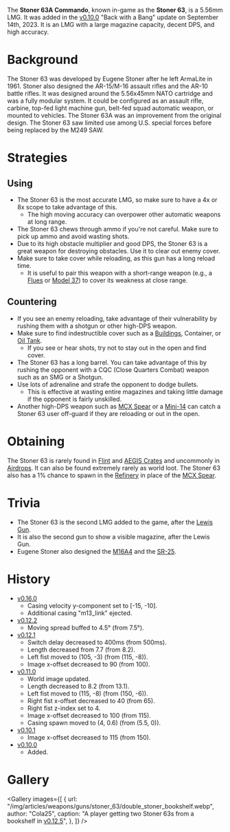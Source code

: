 The **Stoner 63A Commando**, known in-game as the **Stoner 63**, is a 5.56mm LMG. It was added in the [v0.10.0](https://github.com/HasangerGames/suroi/releases/tag/v0.10.0) "Back with a Bang" update on September 14th, 2023. It is an LMG with a large magazine capacity, decent DPS, and high accuracy.

# Background

The Stoner 63 was developed by Eugene Stoner after he left ArmaLite in 1961. Stoner also designed the AR-15/M-16 assault rifles and the AR-10 battle rifles. It was designed around the 5.56x45mm NATO cartridge and was a fully modular system. It could be configured as an assault rifle, carbine, top-fed light machine gun, belt-fed squad automatic weapon, or mounted to vehicles. The Stoner 63A was an improvement from the original design. The Stoner 63 saw limited use among U.S. special forces before being replaced by the M249 SAW. 

# Strategies

## Using

- The Stoner 63 is the most accurate LMG, so make sure to have a 4x or 8x scope to take advantage of this.
  - The high moving accuracy can overpower other automatic weapons at long range.
- The Stoner 63 chews through ammo if you're not careful. Make sure to pick up ammo and avoid wasting shots.
- Due to its high obstacle multiplier and good DPS, the Stoner 63 is a great weapon for destroying obstacles. Use it to clear out enemy cover.
- Make sure to take cover while reloading, as this gun has a long reload time.
  - It is useful to pair this weapon with a short-range weapon (e.g., a [Flues](/weapons/guns/flues) or [Model 37](/weapons/guns/model_37)) to cover its weakness at close range.

## Countering

- If you see an enemy reloading, take advantage of their vulnerability by rushing them with a shotgun or other high-DPS weapon.
- Make sure to find indestructible cover such as a [Buildings](/buildings), Container, or [Oil Tank](/obstacles/oil_tank).
  - If you see or hear shots, try not to stay out in the open and find cover.
- The Stoner 63 has a long barrel. You can take advantage of this by rushing the opponent with a CQC (Close Quarters Combat) weapon such as an SMG or a Shotgun.
- Use lots of adrenaline and strafe the opponent to dodge bullets.
  - This is effective at wasting entire magazines and taking little damage if the opponent is fairly unskilled.
- Another high-DPS weapon such as [MCX Spear](/weapons/guns/mcx_spear) or a [Mini-14](/weapons/guns/mini14) can catch a Stoner 63 user off-guard if they are reloading or out in the open.

# Obtaining

The Stoner 63 is rarely found in [Flint](/obstacles/flint_crate) and [AEGIS Crates](/obstacles/aegis_crate) and uncommonly in [Airdrops](/obstacles/airdrop_crate). It can also be found extremely rarely as world loot. The Stoner 63 also has a 1% chance to spawn in the [Refinery](/buildings/refinery) in place of the [MCX Spear](/weapons/guns/mcx_spear).

# Trivia

- The Stoner 63 is the second LMG added to the game, after the [Lewis Gun](/weapons/guns/lewis_gun).
- It is also the second gun to show a visible magazine, after the Lewis Gun.
- Eugene Stoner also designed the [M16A4](/weapons/guns/m16a4) and the [SR-25](/weapons/guns/sr25).

# History

- [v0.16.0](https://github.com/HasangerGames/suroi/releases/tag/v0.16.0)
  - Casing velocity y-component set to [-15, -10].
  - Additional casing "m13_link" ejected.
- [v0.12.2](https://github.com/HasangerGames/suroi/releases/tag/v0.12.2)
  - Moving spread buffed to 4.5° (from 7.5°).
- [v0.12.1](https://github.com/HasangerGames/suroi/releases/tag/v0.12.1)
  - Switch delay decreased to 400ms (from 500ms).
  - Length decreased from 7.7 (from 8.2).
  - Left fist moved to (105, -3) (from (115, -8)).
  - Image x-offset decreased to 90 (from 100).
- [v0.11.0](https://github.com/HasangerGames/suroi/releases/tag/v0.11.0)
  - World image updated.
  - Length decreased to 8.2 (from 13.1).
  - Left fist moved to (115, -8) (from (150, -6)).
  - Right fist x-offset decreased to 40 (from 65).
  - Right fist z-index set to 4.
  - Image x-offset decreased to 100 (from 115).
  - Casing spawn moved to (4, 0.6) (from (5.5, 0)).
- [v0.10.1](https://github.com/HasangerGames/suroi/releases/tag/v0.10.1)
  - Image x-offset decreased to 115 (from 150).
- [v0.10.0](https://github.com/HasangerGames/suroi/releases/tag/v0.10.0)
  - Added.

# Gallery

<Gallery
  images={[
    {
      url: "/img/articles/weapons/guns/stoner_63/double_stoner_bookshelf.webp",
      author: "Cola25",
      caption: "A player getting two Stoner 63s from a bookshelf in [v0.12.5](https://github.com/HasangerGames/suroi/releases/tag/v0.12.5)",
    },
  ]}
/>
